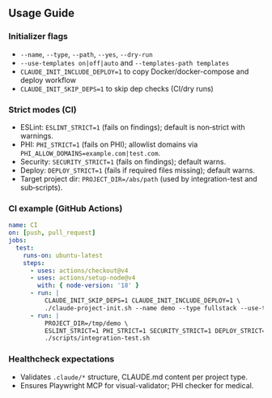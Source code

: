 ## Usage Guide

### Initializer flags
- `--name`, `--type`, `--path`, `--yes`, `--dry-run`
- `--use-templates on|off|auto` and `--templates-path templates`
- `CLAUDE_INIT_INCLUDE_DEPLOY=1` to copy Docker/docker-compose and deploy workflow
- `CLAUDE_INIT_SKIP_DEPS=1` to skip dep checks (CI/dry runs)

### Strict modes (CI)
- ESLint: `ESLINT_STRICT=1` (fails on findings); default is non‑strict with warnings.
- PHI: `PHI_STRICT=1` (fails on PHI); allowlist domains via `PHI_ALLOW_DOMAINS=example.com|test.com`.
- Security: `SECURITY_STRICT=1` (fails on findings); default warns.
- Deploy: `DEPLOY_STRICT=1` (fails if required files missing); default warns.
- Target project dir: `PROJECT_DIR=/abs/path` (used by integration-test and sub‑scripts).

### CI example (GitHub Actions)
```yaml
name: CI
on: [push, pull_request]
jobs:
  test:
    runs-on: ubuntu-latest
    steps:
      - uses: actions/checkout@v4
      - uses: actions/setup-node@v4
        with: { node-version: '18' }
      - run: |
          CLAUDE_INIT_SKIP_DEPS=1 CLAUDE_INIT_INCLUDE_DEPLOY=1 \
          ./claude-project-init.sh --name demo --type fullstack --use-templates on --templates-path templates --yes --path /tmp
      - run: |
          PROJECT_DIR=/tmp/demo \
          ESLINT_STRICT=1 PHI_STRICT=1 SECURITY_STRICT=1 DEPLOY_STRICT=1 \
          ./scripts/integration-test.sh
```

### Healthcheck expectations
- Validates `.claude/*` structure, CLAUDE.md content per project type.
- Ensures Playwright MCP for visual-validator; PHI checker for medical.

